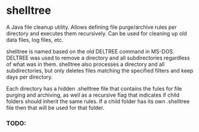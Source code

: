 # shelltree
A Java file cleanup utility. Allows defining file purge/archive rules per directory and executes them recursively. Can be used for cleaning up old data files, log files, etc.

shelltree is named based on the old DELTREE command in MS-DOS. DELTREE was used to remove a directory and all subdirectories regardless of what was in them. shelltree also processes a directory and all subdirectories, but only deletes files matching the specified filters and keep days per directory. 

Each directory has a hidden .shelltree file that contains the fules for file purging and archiving, as well as a recursive flag that indicates if child folders should inherit the same rules. If a child folder has its own .shelltree file then that will be used for that folder.

### TODO:

